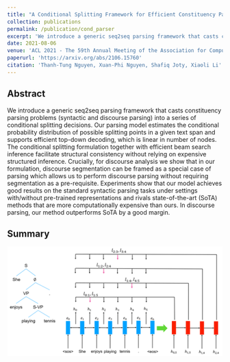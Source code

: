 ```yaml
---
title: "A Conditional Splitting Framework for Efficient Constituency Parsing"
collection: publications
permalink: /publication/cond_parser
excerpt: 'We introduce a generic seq2seq parsing framework that casts constituency parsing problems (syntactic and discourse parsing) into a series of conditional splitting decisions. Our parsing model estimates the conditional probability distribution of possible splitting points in a given text span and supports efficient top-down decoding, which is linear in number of nodes. The conditional splitting formulation together with efficient beam search inference facilitate structural consistency without relying on expensive structured inference. Crucially, for discourse analysis we show that in our formulation, discourse segmentation can be framed as a special case of parsing which allows us to perform discourse parsing without requiring  segmentation as a pre-requisite. Experiments show that our model achieves good results on the standard syntactic parsing tasks under settings with/without pre-trained representations and rivals state-of-the-art (SoTA) methods that are more computationally expensive than ours. In discourse parsing, our method outperforms SoTA by a good margin.'
date: 2021-08-06
venue: 'ACL 2021 - The 59th Annual Meeting of the Association for Computational Linguistics'
paperurl: 'https://arxiv.org/abs/2106.15760'
citation: 'Thanh-Tung Nguyen, Xuan-Phi Nguyen, Shafiq Joty, Xiaoli Li'
---
```

<h2>Abstract</h2>
<p>We introduce a generic seq2seq parsing framework that casts constituency parsing problems (syntactic and discourse parsing) into a series of conditional splitting decisions. Our parsing model estimates the conditional probability distribution of possible splitting points in a given text span and supports efficient top-down decoding, which is linear in number of nodes. The conditional splitting formulation together with efficient beam search inference facilitate structural consistency without relying on expensive structured inference. Crucially, for discourse analysis we show that in our formulation, discourse segmentation can be framed as a special case of parsing which allows us to perform discourse parsing without requiring  segmentation as a pre-requisite. Experiments show that our model achieves good results on the standard syntactic parsing tasks under settings with/without pre-trained representations and rivals state-of-the-art (SoTA) methods that are more computationally expensive than ours. In discourse parsing, our method outperforms SoTA by a good margin.
</p>

<h2>Summary</h2>
<img src='/images/publications/cond_parser.png'>

